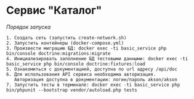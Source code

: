 # Сервис "Каталог"

 *Порядок запуска*

    1. Cоздать сеть (запустить create-network.sh)
    2. Запустить контейнеры (docker-compose.yml)
    3. Произвести миграцию БД: docker exec -ti basic_service php bin/console doctrine:migrations:migrate
    4. Инициализировать заполнение БД тестовыми данными: docker exec -ti basic_service php bin/console doctrine:fixtures:load 
    5. Ознакомиться с документацией, доступна по url адресу /api/doc
    6. Для использования API сервиса необходима авторизация. 
       Авторизация доступна в документации: логин/пароль akson/akson
    7. Запустить тесты в терминале: docker exec -ti basic_service php bin/phpunit --bootstrap vendor/autoload.php tests
